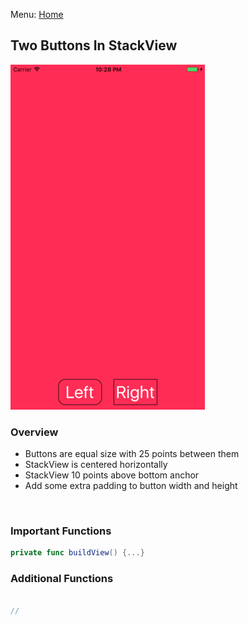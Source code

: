 Menu: [Home](../../README.md)

## Two Buttons In StackView

![Screenshot](screenshot-small.png)

### Overview

+ Buttons are equal size with 25 points between them
+ StackView is centered horizontally
+ StackView 10 points above bottom anchor
+ Add some extra padding to button width and height

```swift



```

### Important Functions

```swift
private func buildView() {...}


```


### Additional Functions
```swift

//
```



